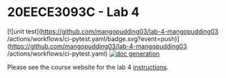 # 20EECE3093C - Lab 4

[![unit test](https://github.com/mangopudding03/lab-4-mangopudding03
/actions/workflows/ci-pytest.yaml/badge.svg?event=push)](https://github.com/mangopudding03/lab-4-mangopudding03
/actions/workflows/ci-pytest.yaml)
[![doc generation](https://github.com/mangopudding03/lab-4-mangopudding03/actions/workflows/ci-sphinx.yaml/badge.svg?event=push)](https://github.com/mangopudding03/lab-4-mangopudding03/actions/workflows/ci-sphinx.yaml)

Please see the course website for the lab 4 [instructions](https://20eece3093c-24ss.github.io/graded_artifacts/lab_assignments/lab_4.html).
